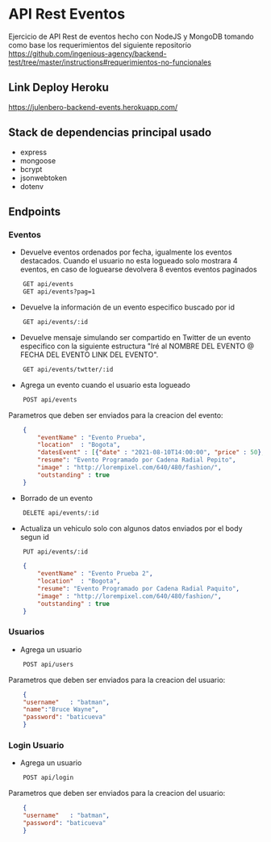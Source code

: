 # API Rest Eventos

Ejercicio de API Rest de eventos hecho con NodeJS y MongoDB tomando como base los requerimientos del siguiente repositorio
https://github.com/ingenious-agency/backend-test/tree/master/instructions#requerimientos-no-funcionales

## Link Deploy Heroku

https://julenbero-backend-events.herokuapp.com/

## Stack de dependencias principal usado

- express
- mongoose
- bcrypt
- jsonwebtoken
- dotenv

## Endpoints

### **Eventos**

- Devuelve eventos ordenados por fecha, igualmente los eventos destacados. Cuando el usuario no esta logueado solo mostrara 4 eventos, en caso de loguearse devolvera 8 eventos eventos paginados

```rest
    GET api/events
    GET api/events?pag=1
```

- Devuelve la información de un evento especifico buscado por id

```rest
    GET api/events/:id
```

- Devuelve mensaje simulando ser compartido en Twitter de un evento especifico con la siguiente estructura "Iré al NOMBRE DEL EVENTO @ FECHA DEL EVENTO LINK DEL EVENTO".

```rest
    GET api/events/twtter/:id
```

- Agrega un evento cuando el usuario esta logueado  

```rest
    POST api/events
```
Parametros que deben ser enviados para la creacion del evento:

```json
    {
        "eventName" : "Evento Prueba",
	    "location"  : "Bogota",
	    "datesEvent" : [{"date" : "2021-08-10T14:00:00", "price" : 50},{"date" : "2021-08-12T20:30:00", "price" : 60.75}],
        "resume": "Evento Programado por Cadena Radial Pepito",
	    "image" : "http://lorempixel.com/640/480/fashion/",
	    "outstanding" : true
    }
```

- Borrado de un evento

```rest
    DELETE api/events/:id
```

- Actualiza un vehiculo solo con algunos datos enviados por el body segun id

```rest
    PUT api/events/:id
```

```json
    {
        "eventName" : "Evento Prueba 2",
	    "location"  : "Bogota",
	    "resume": "Evento Programado por Cadena Radial Paquito",
	    "image" : "http://lorempixel.com/640/480/fashion/",
	    "outstanding" : true
    }
```
### **Usuarios**

- Agrega un usuario  

```rest
    POST api/users
```
Parametros que deben ser enviados para la creacion del usuario:

```json
    {
    "username"   : "batman",
    "name":"Bruce Wayne",
    "password": "baticueva"
    }
```

### **Login Usuario**

- Agrega un usuario  

```rest
    POST api/login
```
Parametros que deben ser enviados para la creacion del usuario:

```json
    {
    "username"   : "batman",
    "password": "baticueva"
    }
```